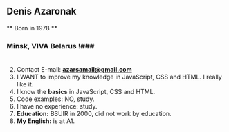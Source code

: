 ## Denis Azaronak
** Born in 1978 **
### Minsk, VIVA Belarus !###<br/><br/>
2. Contact E-mail: **azarsamail@gmail.com**<br/>
3. I WANT to improve my knowledge in JavaScript, CSS and HTML. I really like it.<br/>
4. I know the **basics** in JavaScript, CSS and HTML.<br/>
5. Code examples: NO, study.<br/>
6. I have no experience: study.<br/>
7. **Education:** BSUIR in 2000, did not work by education.<br/>
8. **My English:** is at A1.

